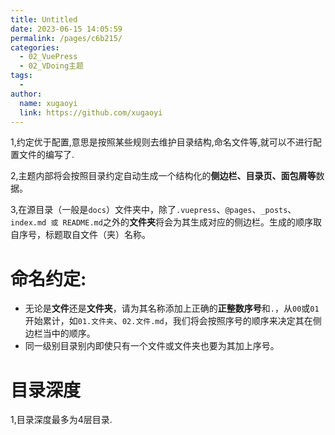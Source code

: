 ```yaml
---
title: Untitled
date: 2023-06-15 14:05:59
permalink: /pages/c6b215/
categories:
  - 02_VuePress
  - 02_VDoing主题
tags:
  - 
author: 
  name: xugaoyi
  link: https://github.com/xugaoyi
---
```


1,约定优于配置,意思是按照某些规则去维护目录结构,命名文件等,就可以不进行配置文件的编写了.

2,主题内部将会按照目录约定自动生成一个结构化的**侧边栏、目录页、面包屑等**数据。

3,在源目录（一般是`docs`）文件夹中，除了`.vuepress`、`@pages`、`_posts`、`index.md 或 README.md`之外的**文件夹**将会为其生成对应的侧边栏。生成的顺序取自序号，标题取自文件（夹）名称。

# 命名约定:

- 无论是**文件**还是**文件夹**，请为其名称添加上正确的**正整数序号**和`.`，从`00`或`01`开始累计，如`01.文件夹`、`02.文件.md`，我们将会按照序号的顺序来决定其在侧边栏当中的顺序。
- 同一级别目录别内即使只有一个文件或文件夹也要为其加上序号。

# 目录深度

1,目录深度最多为4层目录.
